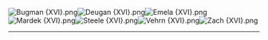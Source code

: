 ![Bugman {XVI}.png](https://raw.githubusercontent.com/Klokinator/FE-Repo/main/Portrait%20Repository/Non-FE%20Properties/Mardek%20RPG/Bugman%20%7BXVI%7D.png "Bugman {XVI}.png")![Deugan {XVI}.png](https://raw.githubusercontent.com/Klokinator/FE-Repo/main/Portrait%20Repository/Non-FE%20Properties/Mardek%20RPG/Deugan%20%7BXVI%7D.png "Deugan {XVI}.png")![Emela {XVI}.png](https://raw.githubusercontent.com/Klokinator/FE-Repo/main/Portrait%20Repository/Non-FE%20Properties/Mardek%20RPG/Emela%20%7BXVI%7D.png "Emela {XVI}.png")![Mardek {XVI}.png](https://raw.githubusercontent.com/Klokinator/FE-Repo/main/Portrait%20Repository/Non-FE%20Properties/Mardek%20RPG/Mardek%20%7BXVI%7D.png "Mardek {XVI}.png")![Steele {XVI}.png](https://raw.githubusercontent.com/Klokinator/FE-Repo/main/Portrait%20Repository/Non-FE%20Properties/Mardek%20RPG/Steele%20%7BXVI%7D.png "Steele {XVI}.png")![Vehrn {XVI}.png](https://raw.githubusercontent.com/Klokinator/FE-Repo/main/Portrait%20Repository/Non-FE%20Properties/Mardek%20RPG/Vehrn%20%7BXVI%7D.png "Vehrn {XVI}.png")![Zach {XVI}.png](https://raw.githubusercontent.com/Klokinator/FE-Repo/main/Portrait%20Repository/Non-FE%20Properties/Mardek%20RPG/Zach%20%7BXVI%7D.png "Zach {XVI}.png")



----

